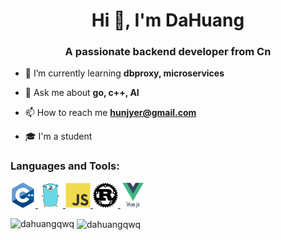 <h1 align="center">Hi 👋, I'm DaHuang</h1>
<h3 align="center">A passionate backend developer from Cn</h3>

- 🌱 I’m currently learning **dbproxy, microservices**

- 💬 Ask me about **go, c++, AI**

- 📫 How to reach me **hunjyer@gmail.com**

- 🎓 I'm a student

<h3 align="left">Languages and Tools:</h3>
<p align="left"> <a href="https://www.w3schools.com/cpp/" target="_blank" rel="noreferrer"> <img src="https://raw.githubusercontent.com/devicons/devicon/master/icons/cplusplus/cplusplus-original.svg" alt="cplusplus" width="40" height="40"/> </a> <a href="https://golang.org" target="_blank" rel="noreferrer"> <img src="https://raw.githubusercontent.com/devicons/devicon/master/icons/go/go-original.svg" alt="go" width="40" height="40"/> </a> <a href="https://developer.mozilla.org/en-US/docs/Web/JavaScript" target="_blank" rel="noreferrer"> <img src="https://raw.githubusercontent.com/devicons/devicon/master/icons/javascript/javascript-original.svg" alt="javascript" width="40" height="40"/> </a> <a href="https://www.rust-lang.org" target="_blank" rel="noreferrer"> <img src="https://raw.githubusercontent.com/devicons/devicon/master/icons/rust/rust-plain.svg" alt="rust" width="40" height="40"/> </a> <a href="https://vuejs.org/" target="_blank" rel="noreferrer"> <img src="https://raw.githubusercontent.com/devicons/devicon/master/icons/vuejs/vuejs-original-wordmark.svg" alt="vuejs" width="40" height="40"/> </a> </p>

<p><img align="left" src="https://github-readme-stats.vercel.app/api/top-langs?username=dahuangqwq&show_icons=true&locale=en&layout=compact" alt="dahuangqwq" /></p>

<p>&nbsp;<img align="center" src="https://github-readme-stats.vercel.app/api?username=dahuangqwq&show_icons=true&locale=en" alt="dahuangqwq" /></p>
